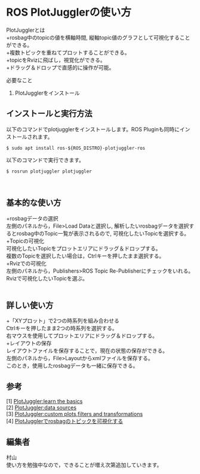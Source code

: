 # ROS PlotJugglerの使い方

PlotJugglerとは<br>
+rosbag中のtopicの値を横軸時間, 縦軸topic値のグラフとして可視化することができる。<br>
+複数トピックを重ねてプロットすることができる。<br>
+topicをRvizに飛ばし，視覚化ができる。<br>
+ドラッグ＆ドロップで直感的に操作が可能。<br>

必要なこと  
1. PlotJugglerをインストール

## インストールと実行方法

以下のコマンドでplotjugglerをインストールします。ROS Pluginも同時にインストールされます。
```
$ sudo apt install ros-${ROS_DISTRO}-plotjuggler-ros
```
以下のコマンドで実行できます。
```
$ rosrun plotjuggler plotjuggler
```
<br>

## 基本的な使い方
+rosbagデータの選択<br>
左側のパネルから，File>Load Dataと選択し, 解析したいrosbagデータを選択するとrosbag中のTopic一覧が表示されるので, 可視化したいTopicを選択する。<br>
+Topicの可視化<br>
可視化したいTopicをプロットエリアにドラッグ＆ドロップする。<br>
複数のTopicを選択したい場合は，Ctrlキーを押したまま選択する。<br>
+Rvizでの可視化<br>
左側のパネルから，Publishers>ROS Topic Re-Publisherにチェックをいれる。<br>
Rvizで可視化したいTopicを選ぶ。<br>
<br>

## 詳しい使い方
+「XYプロット」で2つの時系列を組み合わせる<br>
Ctrlキーを押したまま2つの時系列を選択する。<br>
右マウスを使用してプロットエリアにドラッグ＆ドロップする。<br>
+レイアウトの保存<br>
レイアウトファイルを保存することで，現在の状態の保存ができる。<br>
左側のパネルから，File>Layoutからxmlファイルを保存する。<br>
このとき，使用したrosbagデータも一緒に保存できる。
<br>

## 参考
[1] [PlotJuggler:learn the basics](https://slides.com/davidefaconti/introduction-to-plotjuggler) <br>
[2] [PlotJuggler:data sources](https://slides.com/davidefaconti/plotjuggler-data) <br>
[3] [PlotJuggler:custom plots,filters and transformations](https://slides.com/davidefaconti/plotjuggler-transforms)<br>
[4] [PlotJugglerでrosbagのトピックを可視化する](https://qiita.com/Decwest/items/23c24f80c39b71619b32)

## 編集者
村山<br>
使い方を勉強中なので，できることが増え次第追加していきます。